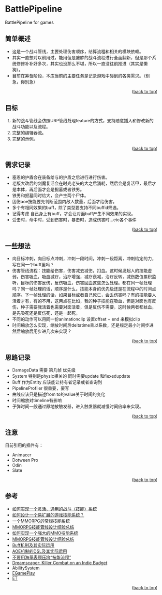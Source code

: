 # BattlePipeline
BattlePipeline for games

<div id="top"></div>
<!--
*** Thanks for checking out the Best-README-Template. If you have a suggestion
*** that would make this better, please fork the repo and create a pull request
*** or simply open an issue with the tag "enhancement".
*** Don't forget to give the project a star!
*** Thanks again! Now go create something AMAZING! :D
-->



<!-- PROJECT SHIELDS -->
<!--
*** I'm using markdown "reference style" links for readability.
*** Reference links are enclosed in brackets [ ] instead of parentheses ( ).
*** See the bottom of this document for the declaration of the reference variables
*** for contributors-url, forks-url, etc. This is an optional, concise syntax you may use.
*** https://www.markdownguide.org/basic-syntax/#reference-style-links
-->


<!-- ABOUT THE PROJECT -->
## 简单概述
* 这是一个战斗管线，主要处理伤害顺序，结算流程和相关的模块依赖。
* 其实一直想对以前用过，能用但是臃肿的战斗流程进行全面翻新，但是那个系统修修补补好多次，其实也没那么不堪，所以一直没往前推进（其实是懒狗）。
* 目前在筹备阶段，本库当前的主要任务是记录游戏中碰到的各类需求。（别急，你别急）

<p align="right">(<a href="#top">back to top</a>)</p>



<!-- ABOUT THE PROJECT -->
## 目标
1. 新的战斗管线会仿照URP管线处理feature的方式，支持随意插入和修改新的战斗功能以及流程。
2. 完整的编辑器流。
3. 完整的示例。
<p align="right">(<a href="#top">back to top</a>)</p>


<!-- ABOUT THE PROJECT -->
## 需求记录
* 塞恩的护盾会在装备给与的护盾之后进行进行伤害。
* 老版大改后的剑魔复活会在时光老头的大之后消耗，然后会是复活甲，最后才是本体，再后面才会是掘墓或者铁男。
* 铁男和掘墓同时给大，会产生两个尸体。
* 固伤aoe技能要先判断范围内敌人数量，后面才给伤害。
* 多个有相同效果的buff，除了类型要支持不同buffid筛选。
* 记得考虑 自己身上有buff，才会让对面buff产生不同效果的实现。
* 受击时，命中时，受到伤害时，暴击时，造成伤害时...etc各个事件
<p align="right">(<a href="#top">back to top</a>)</p>


<!-- ABOUT THE PROJECT -->
## 一些想法
- 向目标冲刺，向目标点冲刺，冲刺一段时间，冲刺一段距离，冲刺给定的力，写在同一个buff里吗？
- 伤害管线流程：技能给伤害，伤害减去减伤，扣血。这时候发起人的技能虚弱，伤害吸血，吸血减疗，治疗增强，减疗衰减，治疗反转，减伤数值累积监听，目标的伤害反伤，反伤吸血，伤害回血这些怎么处理。都在同一帧处理吗？同一帧处理的话，顺序是什么，技能本身的优先级还是在流程中的时间点顺序。下一帧处理的话，如果目标或者自己死亡，会丢伤害吗？有的技能要人活着才有，有的不用，这两点在比如，我的种子技能在吸血，但是对面也有反伤，种子需要我活着也需要对面活着，但是反伤不需要，这时候两者都丝血，是先吸死还是反伤死，还是一起死。
- 不同的动作可以用同一份animationclip 设置offset + end 来模拟clip
- 时间缩放怎么实现，缩放时间后deltatime乘以系数，还是规定最小时间步进然后缩放后用步进几次来实现？ 
<p align="right">(<a href="#top">back to top</a>)</p>


<!-- ABOUT THE PROJECT -->
## 思路记录
- DamageData 需要 第几帧 优先级 
- System 特别是physic相关的 同时需要update 和fiexedupdate
- Buff 作为Entity 应该能让持有者记录或者查询到
- PipelineProfiler 很重要，要写
- 曲线应该只是描述from to的value关于时间的变化
- 时间缩放对timeline有影响
- 子弹时间一般通过原地放触发器，进入触发器就减慢时间倍率来实现。
<p align="right">(<a href="#top">back to top</a>)</p>


<!-- ACKNOWLEDGMENTS -->
## 注意
 目前引用的插件有：

* Animacer
* Dotween Pro
* Odin 
* Slate

<p align="right">(<a href="#top">back to top</a>)</p>


<!-- ACKNOWLEDGMENTS -->
## 参考
* [如何实现一个灵活、通用的战斗（技能）系统](https://zhuanlan.zhihu.com/p/272216809)
* [如何设计一个易扩展的游戏技能系统？](https://www.zhihu.com/question/29545727/answer/789247986)
* [一个MMORPG的常规技能系统](https://zhuanlan.zhihu.com/p/26077188)
* [MMORPG技能管线设计经验总结](https://zhuanlan.zhihu.com/p/551229626)
* [如何实现一个强大的MMO技能系统](https://zhuanlan.zhihu.com/p/147681650)
* [MMORPG技能管线设计经验总结](https://zhuanlan.zhihu.com/p/551229626)
* [Buff机制及其实际运用](https://bbs.gameres.com/forum.php?mod=viewthread&tid=215027)
* [AOE机制的DSL及其实际运用](https://bbs.gameres.com/forum.php?mod=viewthread&tid=225054)
* [不要用海量表项压垮“技能流程”](https://bbs.gameres.com/forum.php?mod=viewthread&tid=229210)
* [Dreamscaper: Killer Combat on an Indie Budget](https://www.youtube.com/watch?v=3Omb5exWpd4)
* [AbilitySystem](https://github.com/weichx/AbilitySystem)
* [EGamePlay](https://github.com/m969/EGamePlay)
* [ET](https://github.com/egametang/ET)

<p align="right">(<a href="#top">back to top</a>)</p>